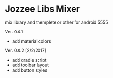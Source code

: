 # Jozzee Libs Mixer
mix library and themplete or other for android 5555

Ver. 0.0.1
  - add material colors
  
Ver. 0.0.2 [2/2/2017]
  - add gradle script
  - add toolbar layout
  - add button styles
